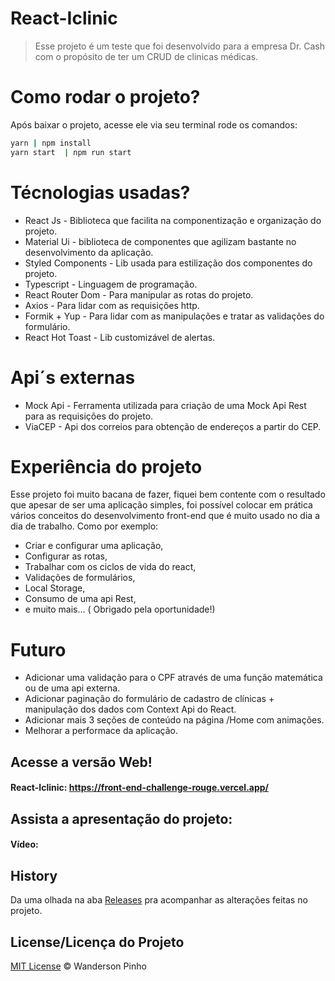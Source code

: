 # React-Iclinic

> Esse projeto é um teste que foi desenvolvido para a empresa Dr. Cash com o propósito de ter um CRUD de clinicas médicas.


# Como rodar o projeto?

Após baixar o projeto, acesse ele via seu terminal rode os comandos:

```sh
yarn | npm install
yarn start  | npm run start
```

# Técnologias usadas?
 - React Js - Biblioteca que facilita na componentização e organização do projeto.
 - Material Ui - biblioteca de componentes que agilizam bastante no desenvolvimento da aplicação.
 - Styled Components - Lib usada para estilização dos componentes do projeto.
 - Typescript - Linguagem de programação.
 - React Router Dom - Para manipular as rotas do projeto.
 - Axios - Para lidar com as requisições http.
 - Formik + Yup - Para lidar com as manipulações e tratar as validações do formulário. 
 - React Hot Toast - Lib customizável de alertas.

 # Api´s externas
  -  Mock Api - Ferramenta utilizada para criação de uma Mock Api Rest para as requisições do projeto.
  -  ViaCEP - Api dos correios para obtenção de endereços a partir do CEP.


# Experiência do projeto
Esse projeto foi muito bacana de fazer, fiquei bem contente com o resultado que apesar de ser uma aplicação simples, foi possível colocar em prática vários conceitos do desenvolvimento front-end que é muito usado no dia a dia de trabalho. Como por exemplo: 
- Criar e configurar uma aplicação,
- Configurar as rotas,
- Trabalhar com os ciclos de vida do react,
- Validações de formulários, 
- Local Storage, 
- Consumo de uma api Rest,
- e muito mais...
( Obrigado pela oportunidade!)
# Futuro
- Adicionar uma validação para o CPF através de uma função matemática ou de uma api externa.
- Adicionar paginação do formulário de cadastro de clínicas + manipulação dos dados com Context Api do React.
- Adicionar mais 3 seções de conteúdo na página /Home com animações.
- Melhorar a performace da aplicação.

## Acesse a versão Web!
 #### React-Iclinic:  https://front-end-challenge-rouge.vercel.app/

## Assista a apresentação do projeto:
#### Vídeo:  

## History
Da uma olhada na aba [Releases](https://github.com/luan2017/front-end-challenge) pra acompanhar as alterações feitas no projeto.

## License/Licença do Projeto
[MIT License](./LICENSE) © Wanderson Pinho
